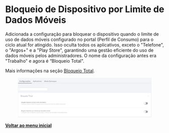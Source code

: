 # Bloqueio de Dispositivo por Limite de Dados Móveis

Adicionada a configuração para bloquear o dispositivo quando o limite de uso de dados móveis configurado no portal (Perfil de Consumo) para o ciclo atual for atingido. Isso oculta todos os aplicativos, exceto o "Telefone", o "Argos+" e a "Play Store", garantindo uma gestão eficiente do uso de dados móveis pelos administradores. O nome da configuração antes era  "Trabalho" e agora é “Bloqueio Total".

Mais informações na seção [Bloqueio Total](../../portal/configuracoes/gerenciar-politicas/editar-politica-android/configuracoes-gerais/bloqueio-total.md).

<figure><img src="../../../.gitbook/assets/image (265).png" alt=""><figcaption></figcaption></figure>

[**Voltar ao menu inicial**](./)
